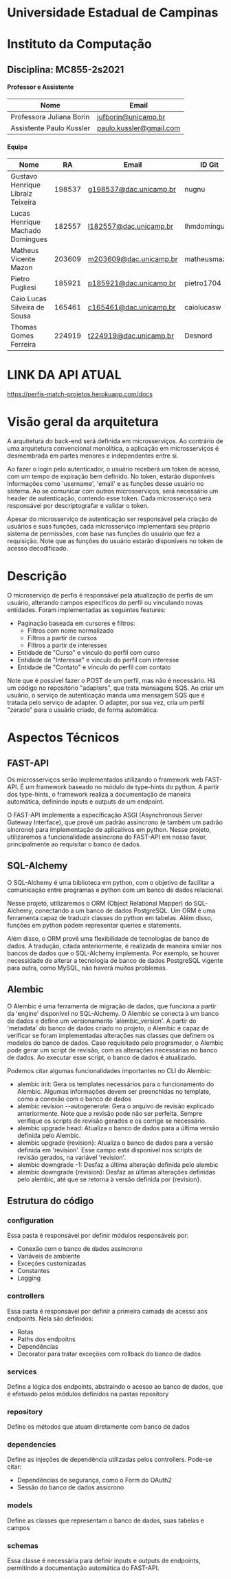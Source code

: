 # Universidade Estadual de Campinas
# Instituto da Computação

## Disciplina: MC855-2s2021

#### Professor e Assistente

| Nome                     | Email                   |
| ------------------------ | ------------------------|
| Professora Juliana Borin | jufborin@unicamp.br     |
| Assistente Paulo Kussler | paulo.kussler@gmail.com |


#### Equipe

| Nome               | RA               | Email                  | ID Git                |
| ------------------ | ---------------- | ---------------------- |---------------------- |
| Gustavo Henrique Libraiz Teixeira                   | 198537                 | g198537@dac.unicamp.br                     |   nugnu                    |
| Lucas Henrique Machado Domingues                   | 182557                 | l182557@dac.unicamp.br                    |   lhmdomingues                   ||                    |                  |                        |                       |
| Matheus Vicente Mazon                   | 203609                | m203609@dac.unicamp.br                     |   matheusmazon                    |
| Pietro Pugliesi                   | 185921               | p185921@dac.unicamp.br                     |   pietro1704                   |
| Caio Lucas Silveira de Sousa                  | 165461                | c165461@dac.unicamp.br                     |   caiolucasw                    |
| Thomas Gomes Ferreira                  | 224919                | t224919@dac.unicamp.br                     |   Desnord                   |

# LINK DA API ATUAL

https://perfis-match-projetos.herokuapp.com/docs

# Visão geral da arquitetura

A arquitetura do back-end será definida em microsserviços. Ao contrário de uma arquitetura convencional monolítica, a aplicação em microsserviços é desmembrada em partes menores e independentes entre si.

Ao fazer o login pelo autenticador, o usuário receberá um token de acesso, com um tempo de expiração bem definido. No token, estarão disponíveis informações como 'username', 'email' e as funções desse usuário no sistema. Ao se comunicar com outros microsserviços, será necessário um header de autenticação, contendo esse token. Cada microsserviço será responsável por descriptografar e validar o token. 

Apesar do microsserviço de autenticação ser responsável pela criação de usuários e suas funções, cada microsserviço implementará seu próprio sistema de permissões, com base nas funções do usuário que fez a requisição. Note que as funções do usuário estarão disponíveis no token de acesso decodificado.

# Descrição

O microserviço de perfis é responsável pela atualização de perfis de um usuário, alterando campos específicos do perfil ou vinculando novas entidades. Foram implementadas as seguintes features:

- Paginação baseada em cursores e filtros:
    - Filtros com nome normalizado
    - Filtros a partir de cursos
    - FIltros a partir de interesses 
- Entidade de "Curso" e vínculo do perfil com curso
- Entidade de "Interesse" e vínculo do perfil com interesse
- Entidade de "Contato" e vínculo do perfil com contato

Note que é possível fazer o POST de um perfil, mas não é necessário. Há um código no repositório "adapters", que trata mensagens SQS. Ao criar um usuário, o serviço de autenticação manda uma mensagem SQS que é tratada pelo serviço de adapter. O adapter, por sua vez, cria um perfil "zerado" para o usuário criado, de forma automática.

# Aspectos Técnicos

## FAST-API

Os microsserviços serão implementados utilizando o framework web FAST-API. É um framework baseado no módulo de type-hints do python. A partir dos type-hints, o framework realiza a documentação de maneira automática, definindo inputs e outputs de um endpoint. 

O FAST-API implementa a especificação ASGI (Asynchronous Server Gateway Interface), que provê um padrão assíncrono (e também um padrão síncrono) para implementação de aplicativos em python. Nesse projeto, utilizaremos a funcionalidade assíncrona do FAST-API em nosso favor, principalmente ao requisitar o banco de dados.

## SQL-Alchemy

O SQL-Alchemy é uma biblioteca em python, com o objetivo de facilitar a comunicação entre programas e python com um banco de dados relacional. 

Nesse projeto, utilizaremos o ORM (Object Relational Mapper) do SQL-Alchemy, conectando a um banco de dados PostgreSQL. Um ORM é uma ferramenta capaz de traduzir classes do python em tabelas. Além disso, funções em python podem representar queries e statements.

Além disso, o ORM provê uma flexibilidade de tecnologias de banco de dados. A tradução, citada anteriormente, é realizada de maneira similar nos bancos de dados que o SQL-Alchemy implementa. Por exemplo, se houver necessidade de alterar a tecnologia de banco de dados PostgreSQL vigente para outra, como MySQL, não haverá muitos problemas.

## Alembic

O Alembic é uma ferramenta de migração de dados, que funciona a partir da 'engine' disponível no SQL-Alchemy. O Alembic se conecta à um banco de dados e define um versionamento 'alembic_version'. A partir do 'metadata' do banco de dados criado no projeto, o Alembic é capaz de verificar se foram implementadas alterações nas classes que definem os modelos do banco de dados. Caso requisitado pelo programador, o Alembic pode gerar um script de revisão, com as alterações necessárias no banco de dados. Ao executar esse script, o banco de dados é atualizado.

Podemos citar algumas funcionalidades importantes no CLI do Alembic:

- alembic init: Gera os templates necessários para o funcionamento do Alembic. Algumas informações devem ser preenchidas no template, como a conexão com o banco de dados
- alembic revision --autogenerate: Gera o arquivo de revisão explicado anteriormente. Note que a revisão pode não ser perfeita. Sempre verifique os scripts de revisão gerados e os corrige se necessário.
- alembic upgrade head: Atualiza o banco de dados para a última versão definida pelo Alembic.
- alembic upgrade {revision}: Atualiza o banco de dados para a versão definida em 'revision'. Esse campo está disponível nos scripts de revisão gerados, na variável 'revision'.
- alembic downgrade -1: Desfaz a última alteração definida pelo alembic
- alembic downgrade {revision}: Desfaz as últimas alterações definidas pelo alembic, até que se retorna à versão definida por {revision}.

## Estrutura do código

### configuration

Essa pasta é responsável por definir módulos responsáveis por: 

- Conexão com o banco de dados assíncrono
- Variáveis de ambiente
- Exceções customizadas
- Constantes
- Logging

### controllers

Essa pasta é responsável por definir a primeira camada de acesso aos endpoints. Nela são definidos:

- Rotas
- Paths dos endpoitns
- Dependências
- Decorator para tratar exceções com rollback do banco de dados

### services

Define a lógica dos endpoints, abstraindo o acesso ao banco de dados, que é efetuado pelos módulos definidos na pastas repository

### repository

Define os métodos que atuam diretamente com banco de dados

### dependencies

Define as injeções de dependência utilizadas pelos controllers. Pode-se citar:

- Dependências de segurança, como o Form do OAuth2
- Sessão do banco de dados assícrono

### models

Define as classes que representam o banco de dados, suas tabelas e campos

### schemas

Essa classe é necessária para definir inputs e outputs de endpoints, permitindo a documentação automática do FAST-API.
